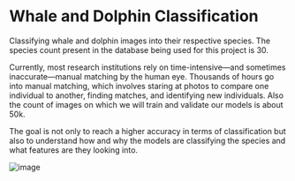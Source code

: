 # Whale and Dolphin Classification

Classifying whale and dolphin images into their respective species. The species count present in the database being used for this project is 30.

Currently, most research institutions rely on time-intensive—and sometimes inaccurate—manual matching by the human eye. Thousands of hours go into manual matching, which involves staring at photos to compare one individual to another, finding matches, and identifying new individuals. 
Also the count of images on which we will train and validate our models is about 50k.

The goal is not only to reach a higher accuracy in terms of classification but also to understand how and why the models are classifying the species and what features are they looking into.


![image](https://user-images.githubusercontent.com/40053959/164426323-0e6a6e39-8ac2-48a3-bba7-283f48ef021a.png)
